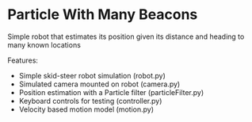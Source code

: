 # Particle With Many Beacons

Simple robot that estimates its position given its distance and heading to many known locations

Features:

* Simple skid-steer robot simulation (robot.py)
* Simulated camera mounted on robot (camera.py)
* Position estimation with a Particle filter (particleFilter.py)
* Keyboard controls for testing (controller.py)
* Velocity based motion model (motion.py)
